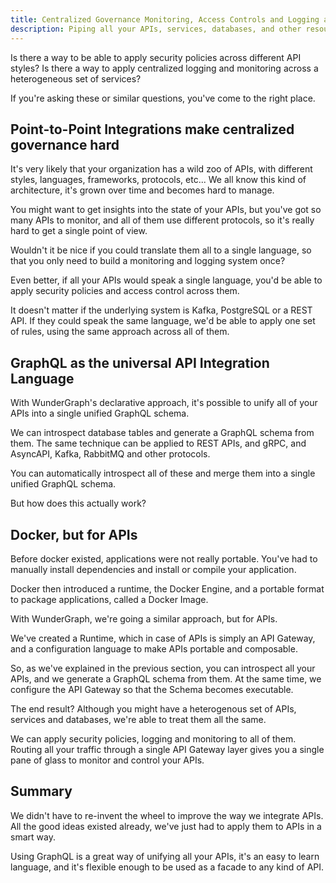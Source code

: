 ```yaml
---
title: Centralized Governance Monitoring, Access Controls and Logging across your APIs
description: Piping all your APIs, services, databases, and other resources through a single unified API layer allows you to apply security policies, monitoring and logging across all your APIs.
---
```


Is there a way to be able to apply security policies across different API styles?
Is there a way to apply centralized logging and monitoring across a heterogeneous set of services?

If you're asking these or similar questions,
you've come to the right place.

## Point-to-Point Integrations make centralized governance hard

It's very likely that your organization has a wild zoo of APIs,
with different styles, languages, frameworks, protocols, etc...
We all know this kind of architecture,
it's grown over time and becomes hard to manage.

You might want to get insights into the state of your APIs,
but you've got so many APIs to monitor,
and all of them use different protocols,
so it's really hard to get a single point of view.

Wouldn't it be nice if you could translate them all to a single language,
so that you only need to build a monitoring and logging system once?

Even better,
if all your APIs would speak a single language,
you'd be able to apply security policies and access control across them.

It doesn't matter if the underlying system is Kafka, PostgreSQL or a REST API.
If they could speak the same language,
we'd be able to apply one set of rules,
using the same approach across all of them.

## GraphQL as the universal API Integration Language

With WunderGraph's declarative approach,
it's possible to unify all of your APIs into a single unified GraphQL schema.

We can introspect database tables and generate a GraphQL schema from them.
The same technique can be applied to REST APIs,
and gRPC, and AsyncAPI, Kafka, RabbitMQ and other protocols.

You can automatically introspect all of these and merge them into a single unified GraphQL schema.

But how does this actually work?

## Docker, but for APIs

Before docker existed, applications were not really portable.
You've had to manually install dependencies and install or compile your application.

Docker then introduced a runtime, the Docker Engine,
and a portable format to package applications, called a Docker Image.

With WunderGraph, we're going a similar approach,
but for APIs.

We've created a Runtime, which in case of APIs is simply an API Gateway,
and a configuration language to make APIs portable and composable.

So, as we've explained in the previous section,
you can introspect all your APIs,
and we generate a GraphQL schema from them.
At the same time, we configure the API Gateway so that the Schema becomes executable.

The end result? Although you might have a heterogenous set of APIs, services and databases,
we're able to treat them all the same.

We can apply security policies, logging and monitoring to all of them.
Routing all your traffic through a single API Gateway layer gives you a single pane of glass to monitor and control your APIs.

## Summary

We didn't have to re-invent the wheel to improve the way we integrate APIs.
All the good ideas existed already,
we've just had to apply them to APIs in a smart way.

Using GraphQL is a great way of unifying all your APIs,
it's an easy to learn language,
and it's flexible enough to be used as a facade to any kind of API.
